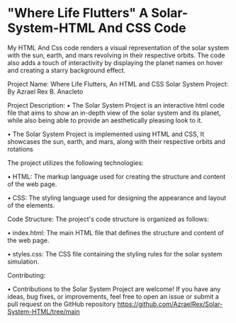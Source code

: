 # "Where Life Flutters" A Solar-System-HTML And CSS Code
My HTML And Css code renders a visual representation of the solar system with the sun, earth, and mars revolving in their respective orbits. The code also adds a touch of interactivity by displaying the planet names on hover and creating a starry background effect.


Project Name: Where Life Flutters, An HTML and CSS Solar System Project: By Azrael Rex B. Anacleto

Project Description:
•	The Solar System Project is an interactive html code file that aims to show an in-depth view of the solar system and its planet, while also being able to provide an aesthetically pleasing look to it.

•	The Solar System Project is implemented using HTML and CSS, It showcases the sun, earth, and mars, along with their respective orbits and rotations



The project utilizes the following technologies:

•	HTML: The markup language used for creating the structure and content of the web page.

•	CSS: The styling language used for designing the appearance and layout of the elements.

Code Structure:
The project's code structure is organized as follows:

•	index.html: The main HTML file that defines the structure and content of the web page.

•	styles.css: The CSS file containing the styling rules for the solar system simulation.

Contributing:

•	Contributions to the Solar System Project are welcome! If you have any ideas, bug fixes, or improvements, feel free to open an issue or submit a pull request on the GitHub repository https://github.com/AzraelRex/Solar-System-HTML/tree/main


